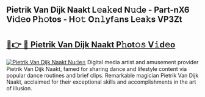 ## Pietrik Van Dijk Naakt L𝚎a𝚔ed N𝚞𝚍e - Part-nX6 Vi𝚍𝚎o P𝚑𝚘tos - H𝚘𝚝 O𝚗𝚕yf𝚊ns L𝚎a𝚔s VP3Zt

# <h2><a href="http://kf35tfc.oniu.top/?m=Pietrik+Van+Dijk+Naakt">🔗👉 🔴 Pietrik Van Dijk Naakt P𝚑ot𝚘𝚜 V𝚒d𝚎o</a></h2>

[![Pietrik Van Dijk Naakt Nu𝚍e𝚜](https://i.imgur.com/0qMVB7G.gif)](http://kf35tfc.oniu.top/?m=Pietrik+Van+Dijk+Naakt)
Digital media artist and amusement provider Pietrik Van Dijk Naakt, famed for sharing dance and lifestyle content via popular dance routines and brief clips. Remarkable magician Pietrik Van Dijk Naakt, acclaimed for their exceptional skills and accomplishments in the art of illusion.  
